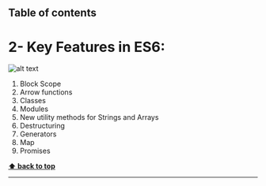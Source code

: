 ## Table of contents
# 2- Key Features in ES6:

![alt text](http://www.leolanese.com/es6.svg "JS")

01. Block Scope
02. Arrow functions
03. Classes
04. Modules
05. New utility methods for Strings and Arrays
06. Destructuring
07. Generators
08. Map
09. Promises


**[⬆ back to top](#table-of-contents)**

----------------------------------------------------------------------------------------------------------------------
